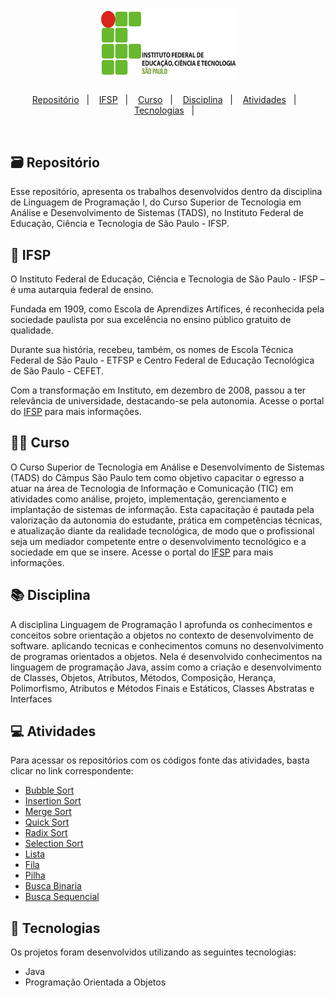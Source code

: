  <h1 align="center">
  <a href="https://spo.ifsp.edu.br/">
     <img alt="Logo IFSP" title="Logo IFSP" src="https://github.com/Karimangfn/Images-Perfil-Github/blob/main/logoIFSP.png" width="220px"/>
  </a>
 </h1>

<p align="center">
  <a href="#">Repositório</a>&nbsp;&nbsp;&nbsp;|&nbsp;&nbsp;&nbsp;
  <a href="#-ifsp">IFSP</a>&nbsp;&nbsp;&nbsp;|&nbsp;&nbsp;&nbsp;
  <a href="#-curso">Curso</a>&nbsp;&nbsp;&nbsp;|&nbsp;&nbsp;&nbsp;
  <a href="#-disciplina">Disciplina</a>&nbsp;&nbsp;&nbsp;|&nbsp;&nbsp;&nbsp;
  <a href="#-atividades">Atividades</a>&nbsp;&nbsp;&nbsp;|&nbsp;&nbsp;&nbsp;
  <a href="#-tecnologias">Tecnologias</a>&nbsp;&nbsp;&nbsp;|&nbsp;&nbsp;&nbsp;
 </p>
 
 <br>

## 🗃️ Repositório

Esse repositório, apresenta os trabalhos desenvolvidos dentro da disciplina de Linguagem de Programação I, do Curso Superior de Tecnologia em Análise e Desenvolvimento de Sistemas (TADS), no Instituto Federal de Educação, Ciência e Tecnologia de São Paulo - IFSP.

## 🏫 IFSP

O Instituto Federal de Educação, Ciência e Tecnologia de São Paulo - IFSP – é uma autarquia federal de ensino.

Fundada em 1909, como Escola de Aprendizes Artífices, é reconhecida pela sociedade paulista por sua excelência no ensino público gratuito de qualidade.

Durante sua história, recebeu, também, os nomes de Escola Técnica Federal de São Paulo - ETFSP e Centro Federal de Educação Tecnológica de São Paulo - CEFET. 

Com a transformação em Instituto, em dezembro de 2008, passou a ter relevância de universidade, destacando-se pela autonomia. Acesse o portal do [IFSP](https://spo.ifsp.edu.br/) para mais informações.

## 👨‍💻 Curso

O Curso Superior de Tecnologia em Análise e Desenvolvimento de Sistemas (TADS) do Câmpus São Paulo tem como objetivo capacitar o egresso a atuar na área de Tecnologia de Informação e Comunicação (TIC) em atividades como análise, projeto, implementação, gerenciamento e implantação de sistemas de informação. Esta capacitação é pautada pela valorização da autonomia do estudante, prática em competências técnicas, e atualização diante da realidade tecnológica, de modo que o profissional seja um mediador competente entre o desenvolvimento tecnológico e a sociedade em que se insere. Acesse o portal do [IFSP](https://spo.ifsp.edu.br/tads) para mais informações.

## 📚 Disciplina

A disciplina Linguagem de Programação I aprofunda os conhecimentos e conceitos sobre orientação a objetos no contexto de desenvolvimento de software. aplicando tecnicas e conhecimentos comuns no desenvolvimento de programas orientados a objetos. Nela é desenvolvido conhecimentos na linguagem de programação Java, assim como a criação e desenvolvimento de Classes, Objetos, Atributos, Métodos, Composição, Herança, Polimorfismo, Atributos e Métodos Finais e Estáticos, Classes Abstratas e Interfaces

## 💻 Atividades

Para acessar os repositórios com os códigos fonte das atividades, basta clicar no link correspondente:

- [Bubble Sort](https://github.com/Karimangfn/Estrutura-de-Dados/tree/main/Atividades/Bubble%20Sort)
- [Insertion Sort](https://github.com/Karimangfn/Estrutura-de-Dados/tree/main/Atividades/Insertion%20Sort)
- [Merge Sort](https://github.com/Karimangfn/Estrutura-de-Dados/tree/main/Atividades/Merge%20Sort)
- [Quick Sort](https://github.com/Karimangfn/Estrutura-de-Dados/tree/main/Atividades/Quick%20Sort)
- [Radix Sort](https://github.com/Karimangfn/Estrutura-de-Dados/tree/main/Atividades/Radix%20Sort)
- [Selection Sort](https://github.com/Karimangfn/Estrutura-de-Dados/tree/main/Atividades/Selection%20Sort)
- [Lista](https://github.com/Karimangfn/Estrutura-de-Dados/tree/main/Atividades/Lista)
- [Fila](https://github.com/Karimangfn/Estrutura-de-Dados/tree/main/Atividades/Fila)
- [Pilha](https://github.com/Karimangfn/Estrutura-de-Dados/tree/main/Atividades/Pilha)
- [Busca Binaria](https://github.com/Karimangfn/Estrutura-de-Dados/tree/main/Atividades/Busca%20Binaria)
- [Busca Sequencial](https://github.com/Karimangfn/Estrutura-de-Dados/tree/main/Atividades/Busca%20Sequencial)
</p>



## 🚀 Tecnologias

Os projetos foram desenvolvidos utilizando as seguintes tecnologias:

- Java
- Programação Orientada a Objetos
